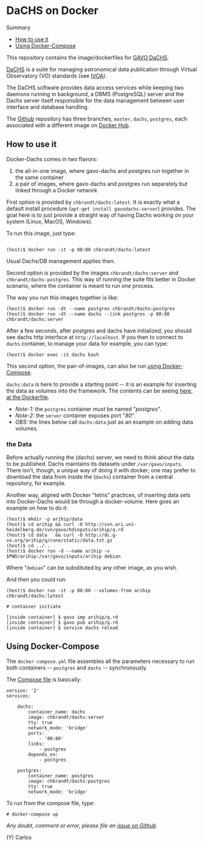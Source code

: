 # DaCHS on Docker

Summary

* [How to use it](#how-to-use-it)
* [Using Docker-Compose](#using-docker-compose)

This repository contains the image/dockerfiles for [GAVO DaCHS](http://docs.g-vo.org/DaCHS/).

[DaCHS][1] is a suite for managing astronomical data publication through Virtual Observatory (VO)
standards (see [IVOA][2]).

[1]: http://dachs-doc.readthedocs.io
[2]: http://www.ivoa.net

The DaCHS software provides data access services while keeping two daemons running in background,
a DBMS (PostgreSQL) server and the Dachs server itself responsible for the data management
between user interface and database handling.

The [Github][3] repository has three branches, `master`, `dachs`, `postgres`, 
each associated with a different image on [Docker Hub][4].

[3]: https://github.com/chbrandt/docker-dachs
[4]: https://hub.docker.com/r/chbrandt/dachs/


## How to use it

Docker-Dachs comes in two flavors:
1. the all-in-one image, where gavo-dachs and postgres run together in the same container
1. a pair of images, where gavo-dachs and postgres run separately but linked through a Docker network

First option is provided by `chbrandt/dachs:latest`.
It is exactly what a default install procedure (`apt-get install gavodachs-server`) provides. 
The goal here is to just provide a straight way of having Dachs working on your system 
(Linux, MacOS, Windows).

To run this image, just type:
```

(host)$ docker run -it -p 80:80 chbrandt/dachs:latest

```
Usual Dachs/DB management applies then.

Second option is provided by the images `chbrandt/dachs:server` and `chbrandt/dachs:postgres`. 
This way of running the suite fits better in Docker scenario, where the container is meant to
run _one_ process.

The way you run this images together is like:
```
(host)$ docker run -dt --name postgres chbrandt/dachs:postgres
(host)$ docker run -dt --name dachs --link postgres -p 80:80 chbrandt/dachs:server
```
After a few seconds, after postgres and dachs have initialized, you should see dachs http
interface at `http://localhost`.
If you then to connect to `dachs` container, to manage your data for example, you can type:
```
(host)$ docker exec -it dachs bash
```

This second option, the pair-of-images, can also be run [using Docker-Compose](#using-docker-compose).

`dachs:data` is here to provide a starting point -- it is an example for inserting the data
as volumes into the framework. The contents can be seeing [here, at the Dockerfile][5].

[5]: https://github.com/chbrandt/docker-dachs/tree/master/dockerfile/data

* *Note-1:* the `postgres` container _must_ be named "*postgres*".
* *Note-2:* the `server` container exposes port "*80*".
* *OBS:* the lines below call `dachs:data` just as an example on adding data volumes.

### the Data

Before actually running the (dachs) server, we need to think about the data to be published.
Dachs maintains its datasets under `/var/gavo/inputs`.
There isn't, though, a unique way of doing it with docker; one may prefer to download the 
data from inside the (`dachs`) container from a central repository, for example.

Another way, aligned with Docker "tetris" practices, of inserting data sets into Docker-Dachs
would be through a docker-volume.
Here goes an example on how to do it:
```
(host)$ mkdir -p arihip/data
(host)$ cd arihip && curl -O http://svn.ari.uni-heidelberg.de/svn/gavo/hdinputs/arihip/q.rd
(host)$ cd data   && curl -O http://dc.g-vo.org/arihip/q/cone/static/data.txt.gz
(host)$ cd ../..
(host)$ docker run -d --name arihip -v $PWD/arihip:/var/gavo/inputs/arihip debian
```
Where "`debian`" can be substituted by any other image, as you wish.

And then you could run:
```
(host)$ docker run -it -p 80:80 --volumes-from arihip chbrandt/dachs:latest

# container initiate

[inside container] $ gavo imp arihip/q.rd
[inside container] $ gavo pub arihip/q.rd
[inside container] $ service dachs reload
```

## Using Docker-Compose

The `docker-compose.yml` file assembles all the parameters necessary to run
both containers -- `postgres` and `dachs` -- synchronously.

The [Compose file](https://github.com/chbrandt/docker-dachs/blob/master/docker-compose.yml)
is basically:
```
version: '2'
services:

    dachs:
        container_name: dachs
        image: chbrandt/dachs:server
        tty: true
        network_mode: 'bridge'
        ports:
            - '80:80'
        links:
            - postgres
        depends_on:
            - postgres

    postgres:
        container_name: postgres
        image: chbrandt/dachs:postgres
        tty: true
        network_mode: 'bridge'
```

To run from the compose file, type:
```
# docker-compose up
```

_Any doubt, comment or error, please file an [issue on Github](https://github.com/chbrandt/docker-dachs/issues)_

(Y)
Carlos
